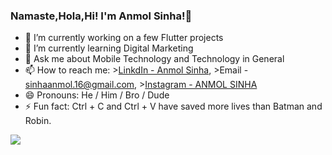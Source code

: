 ### Namaste,Hola,Hi!  I'm Anmol Sinha!👋

- 🔭 I’m currently working on a few Flutter projects
- 🌱 I’m currently learning Digital Marketing
- 💬 Ask me about Mobile Technology and Technology in General
- 📫 How to reach me: >[LinkdIn - Anmol Sinha](https://www.linkedin.com/in/anmol-sinha-1828052a/),
                      >Email - sinhaanmol.16@gmail.com,
                      >[Instagram - ANMOL SINHA](https://www.instagram.com/sinhaanmol.16/)
- 😄 Pronouns: He / Him / Bro / Dude
- ⚡ Fun fact: Ctrl + C and Ctrl + V have saved more lives than Batman and Robin.


<img src="https://github-readme-stats.vercel.app/api?username=stonecoldanmol&&show_icons=true&title_color=ffffff&icon_color=000000&text_color=F2FF25&bg_color=FF5733">
